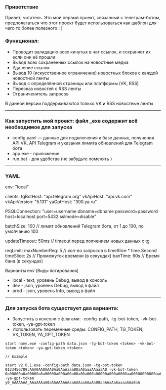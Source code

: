 ### Приветствие
Привет, читатель. Это мой первый проект, связанный с телеграм-ботом, предполагаться что этот проект будет использоваться как шаблон для чего то более полезного : )

### Функционал:
- Проводит валидацию всех кинутых в чат ссылок, и сохраняет их если они её прошли
- Вывод всех сохранённых ссылок на новостные медиа
- Удаление ссылок
- Вывод 10 (искусственное ограничение) новостных блоков с каждой новостной ленты
- Вывод с определённой страницы или платформы (VK, RSS)
- Пересказ новостей с RSS ленты
- Ограниченитель запросов

В данной версии поддерживаются только VK и RSS новостные ленты

---
### Как запустить мой проект: файл _exe содержит всё необходимое для запуска

- config.yaml — данные для подключения к базе данных, получения API VK, API Telegram и указания лимита обновлений для Telegram бота
- app.exe - приложение
- run.bat - для удобства (не забудьте поменять <token>)

---
### YAML

env: "local"

clients:
  tgBotHost: "api.telegram.org"
  vkApiHost: "api.vk.com"
  vkApiVersion: "5.131"
  yaGptHost: "300.ya.ru"

PSQLConnection: "user=username dbname=dbname password=password host=localhost port=5432 sslmode=disable"

batchSize: 100
// лимит обновлений Telegram бота, от 1 до 100, по умолчанию 100

updateTimeout: 50ms
// timeout перед полчением новых данных с tg

reqLimit:
  maxNumberReq: 5  // кол-во запросов в timeSlice * time.Second
  timeSlice: 2s    // Промежуток времени (в секундах)
  banTime: 60s     // Время бана (в секундах)

Варианты env (Виды логирования)
- local - text, уровень Debug, вывод в консоль
- dev   - json, уровень Debug, вывод в файл
- prod  - json, уровень Info, вывод в файл

---
### Для запуска бота существует два варианта:
- Запустить в консоли с флагами: -config-path, -tg-bot-token, -vk-bot-token, -ya-gpt-token
- Использовать переменные среды: CONFIG_PATH, TG_TOKEN, VK_TOKEN, YA_GPT_TOKEN


```
start name.exe -config-path data.json -tg-bot-token <token> -vk-bot-token <token> -ya-gpt-token <token>

// Example

start v2.0.1.exe -config-path data.json -tg-bot-token 0123456789:AAA0AA0AAA0Aa0AaAaaa00aA0aaaAAaaaA0 -vk-bot-token 0a00000a0a00000a0a00000a000a00a00a00a000a00000a000a0000aa00000000000aa0  -ya-gpt-token y0_AAAAAAA_AAaAAAaA0aAAAAAAAAaaAAAaaAAaAa00aaAAaAaAaaaaAAa0aA
```
